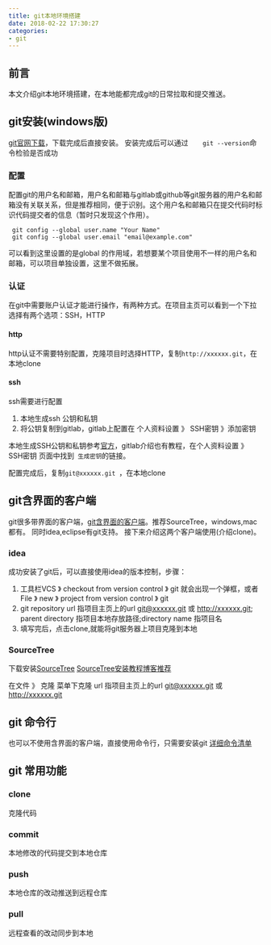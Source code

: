 ```yaml
---
title: git本地环境搭建
date: 2018-02-22 17:30:27
categories:
- git
---
```


## 前言
本文介绍git本地环境搭建，在本地能都完成git的日常拉取和提交推送。

<!--more-->
## git安装(windows版)
[git官网下载](https://git-scm.com/)，下载完成后直接安装。
安装完成后可以通过```    git --version```命令检验是否成功

### 配置
配置git的用户名和邮箱，用户名和邮箱与gitlab或github等git服务器的用户名和邮箱没有关联关系，但是推荐相同，便于识别。这个用户名和邮箱只在提交代码时标识代码提交者的信息（暂时只发现这个作用）。
```
 git config --global user.name "Your Name"
 git config --global user.email "email@example.com"
```
可以看到这里设置的是global 的作用域，若想要某个项目使用不一样的用户名和邮箱，可以项目单独设置，这里不做拓展。

### 认证
在git中需要账户认证才能进行操作，有两种方式。在项目主页可以看到一个下拉选择有两个选项：SSH，HTTP
#### http
http认证不需要特别配置，克隆项目时选择HTTP，复制```http://xxxxxx.git```，在本地clone
#### ssh
ssh需要进行配置
1. 本地生成ssh 公钥和私钥
2. 将公钥复制到gitlab，gitlab上配置在 个人资料设置 》 SSH密钥 》添加密钥

本地生成SSH公钥和私钥参考[官方](https://git-scm.com/book/zh/v1/%E6%9C%8D%E5%8A%A1%E5%99%A8%E4%B8%8A%E7%9A%84-Git-%E7%94%9F%E6%88%90-SSH-%E5%85%AC%E9%92%A5)，gitlab介绍也有教程，在个人资料设置 》 SSH密钥 页面中找到``` 生成密钥```的链接。

配置完成后，复制```git@xxxxxx.git ```，在本地clone

## git含界面的客户端
git很多带界面的客户端，[git含界面的客户端](https://git-scm.com/downloads/guis)。推荐SourceTree，windows,mac都有。
同时idea,eclipse有git支持。
接下来介绍这两个客户端使用(介绍clone)。
### idea
成功安装了git后，可以直接使用idea的版本控制，步骤：
1. 工具栏VCS 》 checkout from version control 》 git 就会出现一个弹框，或者File 》 new 》 project from version control 》 git
2. git repository url 指项目主页上的url git@xxxxxx.git 或 http://xxxxxx.git; parent directory 指项目本地存放路径;directory name 指项目名
3. 填写完后，点击clone,就能将git服务器上项目克隆到本地

### SourceTree
下载安装[SourceTree](https://www.sourcetreeapp.com/)
[SourceTree安装教程博客推荐](https://www.cnblogs.com/Lam7/p/6004737.html)

在文件 》 克隆 菜单下克隆
url 指项目主页上的url git@xxxxxx.git 或 http://xxxxxx.git

## git 命令行
也可以不使用含界面的客户端，直接使用命令行，只需要安装git
[详细命令清单](http://www.ruanyifeng.com/blog/2015/12/git-cheat-sheet.html)

## git 常用功能
### clone
克隆代码
### commit
本地修改的代码提交到本地仓库
### push
本地仓库的改动推送到远程仓库
### pull
远程查看的改动同步到本地


